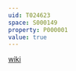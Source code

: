 ```yaml
---
uid: T024623
space: S000149
property: P000001
value: true
---
```


[wiki](http://en.wikipedia.org/wiki/Sober_space)
